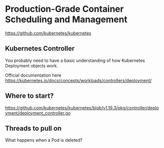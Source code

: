 # Production-Grade Container Scheduling and Management

https://github.com/kubernetes/kubernetes

## Kubernetes Controller

You probably need to have a basic understanding of how Kubernetes Deployment
objects work.

Official documentation here https://kubernetes.io/docs/concepts/workloads/controllers/deployment/

## Where to start?

https://github.com/kubernetes/kubernetes/blob/v1.19.3/pkg/controller/deployment/deployment_controller.go

## Threads to pull on

What happens when a Pod is deleted?
